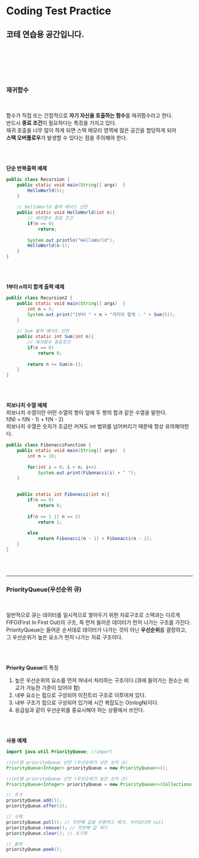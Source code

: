# Coding Test Practice
코테 연습용 공간입니다.   
<br>
<br>
<br>
<br>
--------------------------------
### 재귀함수        
<br>


함수가 직접 또는 간접적으로 **자기 자신을 호출하는 함수**를 재귀함수라고 한다.   
반드시 **종료 조건**이 필요하다는 특징을 가지고 있다.   
재귀 호출을 너무 많이 하게 되면 스택 메모리 영역에 많은 공간을 할당하게 되어   
**스택 오버플로우**가 발생할 수 있다는 점을 주의해야 한다.   
   
<br><br>
   
**단순 반복출력 예제**  
```java
public class Recursion {
	public static void main(String[] args)  {
		HelloWorld(5);
	}
	
	// HelloWorld 출력 메서드 선언
	public static void HelloWorld(int n){
		// 재귀함수 종료 조건
		if(n == 0)
			return;
		
		System.out.println("HelloWorld");
		HelloWorld(n-1); 
	}
}
```
<br><br>

**1부터 n까지 합계 출력 예제**   

```java
public class Recursion2 {
	public static void main(String[] args)  {
		int n = 5;
		System.out.print("1부터 " + n + "까지의 합계 : " + Sum(5));
	}
	
	// Sum 출력 메서드 선언
	public static int Sum(int n){
		// 재귀함수 종료조건
		if(n == 0)
			return 0;
				
		return n += Sum(n-1); 
	}
}
```
   
<br><br>
   
**피보나치 수열 예제**   
피보나치 수열이란 어떤 수열의 항이 앞에 두 항의 합과 같은 수열을 말한다.     
f(N) = f(N - 1) + f(N - 2)     
피보나치 수열은 숫자가 조금만 커져도 int 범위를 넘어버리기 때문에 항상 유의해야한다.
```java
public class FibonacciFunction {
	public static void main(String[] args)  {
		int n = 10;
		
		for(int i = 0; i < n; i++) 
			System.out.print(Fibonacci(i) + " ");
	}
	

	public static int Fibonacci(int n){
		if(n == 0)
			return 0;
		
		if(n == 1 || n == 2)
			return 1;
		
		else 
			return Fibonacci(n - 1) + Fibonacci(n - 2);
	}
}
```
   
<br><br>
   
<!-- 재귀함수에 대한 이해가 어려웠는데 정보처리기사 실기를 공부하다가 흥달쌤 C언어 특강에서 재귀함수 부분을 듣고 이해가 갔다.   
재귀함수는 상수가 나올 때까지 스택처럼 쌓는 것이라고 이해하면 된다! 헷갈리면 직접 손코딩 해보기! -->


--------------------------------
### PriorityQueue(우선순위 큐)        
<br>


일반적으로 큐는 데이터를 일시적으로 쌓아두기 위한 자료구조로 스택과는 다르게 FIFO(First In First Out)의 구조, 즉 먼저 들어온 데이터가 먼저 나가는 구조를 가진다.    
PriorityQueue는 들어온 순서대로 데이터가 나가는 것이 아닌 **우선순위**를 결정하고, 그 우선순위가 높은 요소가 먼저 나가는 자료 구조이다.      
  
<br><br>


**Priority Queue**의 특징
1. 높은 우선순위의 요소를 먼저 꺼내서 처리하는 구조이다.(큐에 들어가는 원소는 비교가 가능한 기준이 있어야 함)
2. 내부 요소는 힙으로 구성되어 이진트리 구조로 이루어져 있다.
3. 내부 구조가 힙으로 구성되어 있기에 시간 복잡도는 O(nlogN)이다.
4. 응급실과 같이 우선순위를 중요시해야 하는 상황에서 쓰인다.

<br><br>

**사용 예제** 
```java
import java.util.PriorityQueue; //import

//int형 priorityQueue 선언 (우선순위가 낮은 숫자 순)
PriorityQueue<Integer> priorityQueue = new PriorityQueue<>();

//int형 priorityQueue 선언 (우선순위가 높은 숫자 순)
PriorityQueue<Integer> priorityQueue = new PriorityQueue<>(Collections.reverseOrder());

// 추가
priorityQueue.add(1);
priorityQueue.offer(3);

// 삭제
priorityQueue.poll(); // 첫번째 값을 반환하고 제거, 비어있다면 null
priorityQueue.remove(); // 첫번째 값 제거
priorityQueue.clear(); // 초기화

// 출력
priorityQueue.peek(); 
```

<br><br>

